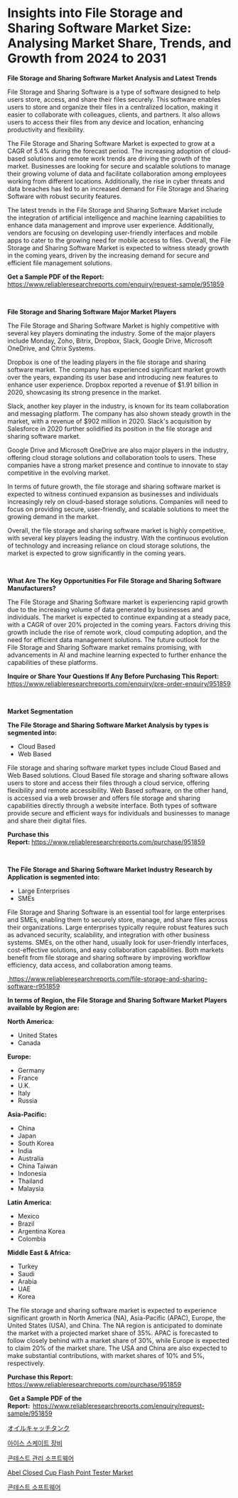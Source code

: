 <p><h1>Insights into File Storage and Sharing Software Market Size: Analysing Market Share, Trends, and Growth from 2024 to 2031</h1></p><p><strong>File Storage and Sharing Software Market Analysis and Latest Trends</strong></p>
<p><p>File Storage and Sharing Software is a type of software designed to help users store, access, and share their files securely. This software enables users to store and organize their files in a centralized location, making it easier to collaborate with colleagues, clients, and partners. It also allows users to access their files from any device and location, enhancing productivity and flexibility.</p><p>The File Storage and Sharing Software Market is expected to grow at a CAGR of 5.4% during the forecast period. The increasing adoption of cloud-based solutions and remote work trends are driving the growth of the market. Businesses are looking for secure and scalable solutions to manage their growing volume of data and facilitate collaboration among employees working from different locations. Additionally, the rise in cyber threats and data breaches has led to an increased demand for File Storage and Sharing Software with robust security features.</p><p>The latest trends in the File Storage and Sharing Software Market include the integration of artificial intelligence and machine learning capabilities to enhance data management and improve user experience. Additionally, vendors are focusing on developing user-friendly interfaces and mobile apps to cater to the growing need for mobile access to files. Overall, the File Storage and Sharing Software Market is expected to witness steady growth in the coming years, driven by the increasing demand for secure and efficient file management solutions.</p></p>
<p><strong>Get a Sample PDF of the Report:&nbsp;</strong> <a href="https://www.reliableresearchreports.com/enquiry/request-sample/951859">https://www.reliableresearchreports.com/enquiry/request-sample/951859</a></p>
<p>&nbsp;</p>
<p><strong>File Storage and Sharing Software Major Market Players</strong></p>
<p><p>The File Storage and Sharing Software Market is highly competitive with several key players dominating the industry. Some of the major players include Monday, Zoho, Bitrix, Dropbox, Slack, Google Drive, Microsoft OneDrive, and Citrix Systems.</p><p>Dropbox is one of the leading players in the file storage and sharing software market. The company has experienced significant market growth over the years, expanding its user base and introducing new features to enhance user experience. Dropbox reported a revenue of $1.91 billion in 2020, showcasing its strong presence in the market.</p><p>Slack, another key player in the industry, is known for its team collaboration and messaging platform. The company has also shown steady growth in the market, with a revenue of $902 million in 2020. Slack's acquisition by Salesforce in 2020 further solidified its position in the file storage and sharing software market.</p><p>Google Drive and Microsoft OneDrive are also major players in the industry, offering cloud storage solutions and collaboration tools to users. These companies have a strong market presence and continue to innovate to stay competitive in the evolving market.</p><p>In terms of future growth, the file storage and sharing software market is expected to witness continued expansion as businesses and individuals increasingly rely on cloud-based storage solutions. Companies will need to focus on providing secure, user-friendly, and scalable solutions to meet the growing demand in the market.</p><p>Overall, the file storage and sharing software market is highly competitive, with several key players leading the industry. With the continuous evolution of technology and increasing reliance on cloud storage solutions, the market is expected to grow significantly in the coming years.</p></p>
<p>&nbsp;</p>
<p><strong>What Are The Key Opportunities For File Storage and Sharing Software Manufacturers?</strong></p>
<p><p>The File Storage and Sharing Software market is experiencing rapid growth due to the increasing volume of data generated by businesses and individuals. The market is expected to continue expanding at a steady pace, with a CAGR of over 20% projected in the coming years. Factors driving this growth include the rise of remote work, cloud computing adoption, and the need for efficient data management solutions. The future outlook for the File Storage and Sharing Software market remains promising, with advancements in AI and machine learning expected to further enhance the capabilities of these platforms.</p></p>
<p><strong>Inquire or Share Your Questions If Any Before Purchasing This Report:</strong> <a href="https://www.reliableresearchreports.com/enquiry/pre-order-enquiry/951859">https://www.reliableresearchreports.com/enquiry/pre-order-enquiry/951859</a></p>
<p>&nbsp;</p>
<p><strong>Market Segmentation</strong></p>
<p><strong>The File Storage and Sharing Software Market Analysis by types is segmented into:</strong></p>
<p><ul><li>Cloud Based</li><li>Web Based</li></ul></p>
<p><p>File storage and sharing software market types include Cloud Based and Web Based solutions. Cloud Based file storage and sharing software allows users to store and access their files through a cloud service, offering flexibility and remote accessibility. Web Based software, on the other hand, is accessed via a web browser and offers file storage and sharing capabilities directly through a website interface. Both types of software provide secure and efficient ways for individuals and businesses to manage and share their digital files.</p></p>
<p><strong>Purchase this Report:&nbsp;</strong><a href="https://www.reliableresearchreports.com/purchase/951859">https://www.reliableresearchreports.com/purchase/951859</a></p>
<p>&nbsp;</p>
<p><strong>The File Storage and Sharing Software Market Industry Research by Application is segmented into:</strong></p>
<p><ul><li>Large Enterprises</li><li>SMEs</li></ul></p>
<p><p>File Storage and Sharing Software is an essential tool for large enterprises and SMEs, enabling them to securely store, manage, and share files across their organizations. Large enterprises typically require robust features such as advanced security, scalability, and integration with other business systems. SMEs, on the other hand, usually look for user-friendly interfaces, cost-effective solutions, and easy collaboration capabilities. Both markets benefit from file storage and sharing software by improving workflow efficiency, data access, and collaboration among teams.</p></p>
<p><a href="https://www.reliableresearchreports.com/file-storage-and-sharing-software-r951859">&nbsp;https://www.reliableresearchreports.com/file-storage-and-sharing-software-r951859</a></p>
<p><strong>In terms of Region, the File Storage and Sharing Software Market Players available by Region are:</strong></p>
<p>
    <p> <strong> North America: </strong>
        <ul>
            <li>United States</li>
            <li>Canada</li>
        </ul>
        </p> 
    <p> <strong> Europe: </strong>
        <ul>
            <li>Germany</li>
            <li>France</li>
            <li>U.K.</li>
            <li>Italy</li>
            <li>Russia</li>
        </ul>
        </p> 
    <p> <strong> Asia-Pacific: </strong>
        <ul>
            <li>China</li>
            <li>Japan</li>
            <li>South Korea</li>
            <li>India</li>
            <li>Australia</li>
            <li>China Taiwan</li>
            <li>Indonesia</li>
            <li>Thailand</li>
            <li>Malaysia</li>
        </ul>
        </p> 
    <p> <strong> Latin America: </strong>
        <ul>
            <li>Mexico</li>
            <li>Brazil</li>
            <li>Argentina Korea</li>
            <li>Colombia</li>
        </ul>
        </p> 
    <p> <strong> Middle East & Africa: </strong>
        <ul>
            <li>Turkey</li>
            <li>Saudi</li>
            <li>Arabia</li>
            <li>UAE</li>
            <li>Korea</li>
        </ul>
    </p>
    </p>
<p><p>The file storage and sharing software market is expected to experience significant growth in North America (NA), Asia-Pacific (APAC), Europe, the United States (USA), and China. The NA region is anticipated to dominate the market with a projected market share of 35%. APAC is forecasted to follow closely behind with a market share of 30%, while Europe is expected to claim 20% of the market share. The USA and China are also expected to make substantial contributions, with market shares of 10% and 5%, respectively.</p></p>
<p><strong>Purchase this Report: </strong><a href="https://www.reliableresearchreports.com/purchase/951859">https://www.reliableresearchreports.com/purchase/951859</a></p>
<p>&nbsp;<strong>Get a Sample PDF of the Report:&nbsp;&nbsp;</strong><a href="https://www.reliableresearchreports.com/enquiry/request-sample/951859">https://www.reliableresearchreports.com/enquiry/request-sample/951859</a></p>
<p><strong></strong></p>
<p><p><a href="https://github.com/oqxogxyvqe90775/Market-Research-Report-List-2/blob/main/736339954484.md">オイルキャッチタンク</a></p><p><a href="https://github.com/lzrvbyqzftro57/Market-Research-Report-List-2/blob/main/692993251440.md">아이스 스케이트 장비</a></p><p><a href="https://medium.com/@minimini78678/%EB%8C%80%ED%9A%8C-%EA%B4%80%EB%A6%AC-%EC%86%8C%ED%94%84%ED%8A%B8%EC%9B%A8%EC%96%B4-%EC%8B%9C%EC%9E%A5-%EC%9C%A0%ED%98%95-%EC%9D%91%EC%9A%A9-%EB%B0%8F-%EC%A7%80%EB%A6%AC%EB%B3%84-%EC%A2%85%ED%95%A9-%ED%8F%89%EA%B0%80-f448e3ded9da">콘테스트 관리 소프트웨어</a></p><p><a href="https://www.linkedin.com/pulse/abel-closed-cup-flash-point-tester-market-comprehensive-bx1pe">Abel Closed Cup Flash Point Tester Market</a></p><p><a href="https://medium.com/@lilmama456456/%EC%86%8C%ED%94%84%ED%8A%B8%EC%9B%A8%EC%96%B4-%EC%8B%9C%EC%9E%A5-%EA%B7%9C%EB%AA%A8%EC%99%80-%EC%8B%9C%EC%9E%A5-%ED%8A%B8%EB%A0%8C%EB%93%9C%EC%97%90-%EB%8C%80%ED%95%9C-%EC%9F%81%EC%A0%90-%EC%99%84%EC%A0%84%ED%95%9C-%EC%82%B0%EC%97%85-%EA%B0%9C%EC%9A%94-2024%EB%85%84%EB%B6%80%ED%84%B0-2031%EB%85%84%EA%B9%8C%EC%A7%80-61a96e9b8196">콘테스트 소프트웨어</a></p></p>